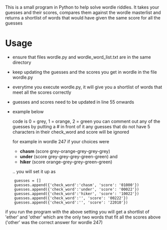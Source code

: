 This is a small program in Python to help solve wordle riddles. It takes
your guesses and their scores, compares them against the wordle masterlist
and returns a shortlist of words that would have given the same score for all the guesses


# Usage 

- ensure that files wordle.py and wordle_word_list.txt are in the same directory
- keep updating the guesses and the scores you get in wordle in the file wordle.py
- everytime you execute wordle.py, it will give you a shortlist of words that meet all the scores correctly

- guesses and scores need to be updated in line 55 onwards
- example below

    code is 0 = grey, 1 = orange, 2 = green
    you can comment out any of the guesses by putting a # in front of it
    any guesses that do not have 5 characters in their check_word and score will be ignored

    for example in wordle 247 if your choices were 
    - **chasm** (score grey-orange-grey-grey-grey)
    - **under** (score grey-grey-grey-green-green) and 
    - **hiker** (score orange-grey-grey-green-green)
    
    .. you will set it up as
```
    guesses = []
    guesses.append({'check_word':'chasm', 'score': '01000'})
    guesses.append({'check_word':'under', 'score': '00022'})
    guesses.append({'check_word':'hiker', 'score': '10022'})
    guesses.append({'check_word':'', 'score': '00222'})
    guesses.append({'check_word':'', 'score': '22010'})
```   

if you run the program with the above setting 
you will get a shortlist of 'ether' and 'other' 
which are the only two words that fit all the 
scores above ('other' was the correct answer for wordle 247)

